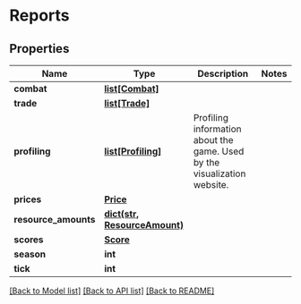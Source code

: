 # Reports

## Properties
Name | Type | Description | Notes
------------ | ------------- | ------------- | -------------
**combat** | [**list[Combat]**](Combat.md) |  | 
**trade** | [**list[Trade]**](Trade.md) |  | 
**profiling** | [**list[Profiling]**](Profiling.md) | Profiling information about the game. Used by the visualization website. | 
**prices** | [**Price**](Price.md) |  | 
**resource_amounts** | [**dict(str, ResourceAmount)**](ResourceAmount.md) |  | 
**scores** | [**Score**](Score.md) |  | 
**season** | **int** |  | 
**tick** | **int** |  | 

[[Back to Model list]](../README.md#documentation-for-models) [[Back to API list]](../README.md#documentation-for-api-endpoints) [[Back to README]](../README.md)


